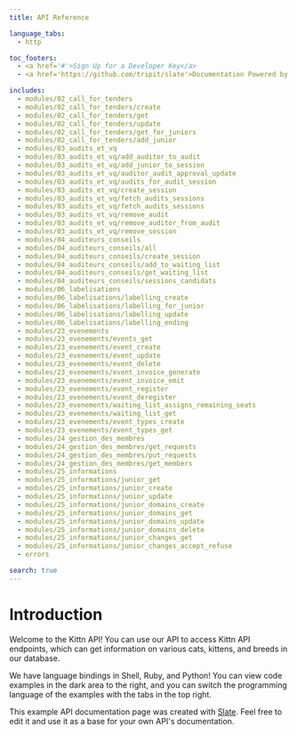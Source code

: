 ```yaml
---
title: API Reference

language_tabs:
  - http

toc_footers:
  - <a href='#'>Sign Up for a Developer Key</a>
  - <a href='https://github.com/tripit/slate'>Documentation Powered by Slate</a>

includes:
  - modules/02_call_for_tenders
  - modules/02_call_for_tenders/create
  - modules/02_call_for_tenders/get
  - modules/02_call_for_tenders/update
  - modules/02_call_for_tenders/get_for_juniors
  - modules/02_call_for_tenders/add_junior
  - modules/03_audits_et_vq
  - modules/03_audits_et_vq/add_auditor_to_audit
  - modules/03_audits_et_vq/add_junior_to_session
  - modules/03_audits_et_vq/auditor_audit_approval_update
  - modules/03_audits_et_vq/audits_for_audit_session
  - modules/03_audits_et_vq/create_session
  - modules/03_audits_et_vq/fetch_audits_sessions
  - modules/03_audits_et_vq/fetch_audits_sessions
  - modules/03_audits_et_vq/remove_audit
  - modules/03_audits_et_vq/remove_auditor_from_audit
  - modules/03_audits_et_vq/remove_session
  - modules/04_auditeurs_conseils
  - modules/04_auditeurs_conseils/all
  - modules/04_auditeurs_conseils/create_session
  - modules/04_auditeurs_conseils/add_to_waiting_list
  - modules/04_auditeurs_conseils/get_waiting_list
  - modules/04_auditeurs_conseils/sessions_candidats
  - modules/06_labelisations
  - modules/06_labelisations/labelling_create
  - modules/06_labelisations/labelling_for_junior
  - modules/06_labelisations/labelling_update
  - modules/06_labelisations/labelling_ending
  - modules/23_evenements
  - modules/23_evenements/events_get
  - modules/23_evenements/event_create
  - modules/23_evenements/event_update
  - modules/23_evenements/event_delete
  - modules/23_evenements/event_invoice_generate
  - modules/23_evenements/event_invoice_emit
  - modules/23_evenements/event_register
  - modules/23_evenements/event_deregister
  - modules/23_evenements/waiting_list_assigns_remaining_seats
  - modules/23_evenements/waiting_list_get
  - modules/23_evenements/event_types_create
  - modules/23_evenements/event_types_get
  - modules/24_gestion_des_membres
  - modules/24_gestion_des_membres/get_requests
  - modules/24_gestion_des_membres/put_requests
  - modules/24_gestion_des_membres/get_members
  - modules/25_informations
  - modules/25_informations/junior_get
  - modules/25_informations/junior_create
  - modules/25_informations/junior_update
  - modules/25_informations/junior_domains_create
  - modules/25_informations/junior_domains_get
  - modules/25_informations/junior_domains_update
  - modules/25_informations/junior_domains_delete
  - modules/25_informations/junior_changes_get
  - modules/25_informations/junior_changes_accept_refuse
  - errors

search: true
---
```


# Introduction

Welcome to the Kittn API! You can use our API to access Kittn API endpoints, which can get information on various cats, kittens, and breeds in our database.

We have language bindings in Shell, Ruby, and Python! You can view code examples in the dark area to the right, and you can switch the programming language of the examples with the tabs in the top right.

This example API documentation page was created with [Slate](https://github.com/tripit/slate). Feel free to edit it and use it as a base for your own API's documentation.
